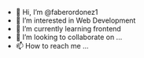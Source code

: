 - 👋 Hi, I’m @faberordonez1
- 👀 I’m interested in Web Development
- 🌱 I’m currently learning frontend
- 💞️ I’m looking to collaborate on ...
- 📫 How to reach me ...

<!---
faberordonez1/faberordonez1 is a ✨ special ✨ repository because its `README.md` (this file) appears on your GitHub profile.
You can click the Preview link to take a look at your changes.
--->
